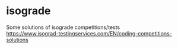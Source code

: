 # isograde
Some solutions of isograde competitions/tests  
https://www.isograd-testingservices.com/EN/coding-competitions-solutions
